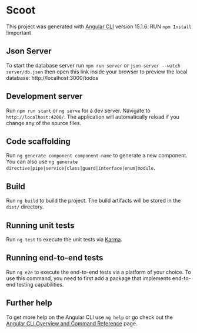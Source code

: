 # Scoot

This project was generated with [Angular CLI](https://github.com/angular/angular-cli) version 15.1.6.
RUN `npm Install` !important

## Json Server

To start the database server run `npm run server` 
or `json-server --watch server/db.json`
then open this link inside your browser to preview the local database: http://localhost:3000/todos

## Development server

Run `npm run start` or `ng serve` for a dev server. Navigate to `http://localhost:4200/`. The application will automatically reload if you change any of the source files.

## Code scaffolding

Run `ng generate component component-name` to generate a new component. You can also use `ng generate directive|pipe|service|class|guard|interface|enum|module`.

## Build

Run `ng build` to build the project. The build artifacts will be stored in the `dist/` directory.

## Running unit tests

Run `ng test` to execute the unit tests via [Karma](https://karma-runner.github.io).

## Running end-to-end tests

Run `ng e2e` to execute the end-to-end tests via a platform of your choice. To use this command, you need to first add a package that implements end-to-end testing capabilities.

## Further help

To get more help on the Angular CLI use `ng help` or go check out the [Angular CLI Overview and Command Reference](https://angular.io/cli) page.

